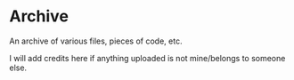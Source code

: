 # Archive
An archive of various files, pieces of code, etc.

I will add credits here if anything uploaded is not mine/belongs to someone else.
